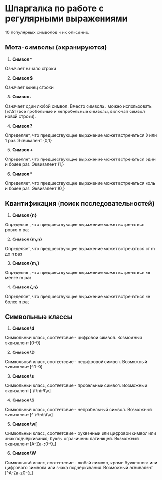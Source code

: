 # **Шпаргалка по работе с регулярными выражениями**
10 популярных символов и их описание:

## **Мета-символы (экранируются)**
1. **Символ ^** 

Означает начало строки

2. **Символ $** 

Означает конец строки 

3. **Символ .** 

 Означает один любой символ. Вместо символа . можно использовать [\s\S] (все пробельные и непробельные символы, включая символ новой строки). 

4. **Символ ?** 

Определяет, что предшествующее выражение может встречаться 0 или 1 раз. Эквивалент {0,1} 

5. **Символ +** 

Определяет, что предшествующее выражение может встречаться один и более раз. Эквивалент {1,} 

6. **Символ \*** 

Определяет, что предшествующее выражение может встречаться ноль и более раз. Эквивалент {0,} 

## **Квантификация (поиск последовательностей)**
1. **Символ {n}** 

Определяет, что предшествующее выражение может встречаться ровно n раз 

2. **Символ {m,n}** 

Определяет, что предшествующее выражение может встречаться от m до n раз 

3. **Символ {m,}** 

Определяет, что предшествующее выражение может встречаться не менее m раз 

4. **Символ {,n}**

Определяет, что предшествующее выражение может встречаться не более n раз 

## **Символьные классы**
1. **Символ \d** 

Символьный класс, соответсвие - цифровой символ. Возможный эквивалент [0-9] 

2. **Символ \D** 

Символьный класс, соответсвие - нецифровой символ. Возможный эквивалент [^0-9] 

3. **Символ \s** 

Символьный класс, соответсвие - пробельный символ. Возможный эквивалент [ \f\n\r\t\v] 

4. **Символ \S** 

Символьный класс, соответсвие - непробельный символ. Возможный эквивалент [^ \f\n\r\t\v] 

5. **Символ \w[** 

Символьный класс, соответсвие - буквенный или цифровой символ или знак подчёркивания; буквы ограничены латиницей. Возможный эквивалент [A-Za-z0-9\_] 

6. **Символ \W** 

Символьный класс, соответсвие - любой символ, кроме буквенного или цифрового символа или знака подчёркивания. Возможный эквивалент [^A-Za-z0-9\_] 
